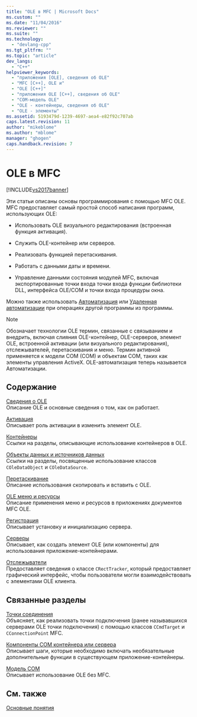 ```yaml
---
title: "OLE в MFC | Microsoft Docs"
ms.custom: ""
ms.date: "11/04/2016"
ms.reviewer: ""
ms.suite: ""
ms.technology: 
  - "devlang-cpp"
ms.tgt_pltfrm: ""
ms.topic: "article"
dev_langs: 
  - "C++"
helpviewer_keywords: 
  - "приложения [OLE], сведения об OLE"
  - "MFC [C++], OLE и"
  - "OLE [C++]"
  - "приложения OLE [C++], сведения об OLE"
  - "COM-модель OLE"
  - "OLE - контейнеры, сведения об OLE"
  - "OLE - элементы"
ms.assetid: 5193479d-1239-4697-aea4-e82f92c707ab
caps.latest.revision: 11
author: "mikeblome"
ms.author: "mblome"
manager: "ghogen"
caps.handback.revision: 7
---
```

# OLE в MFC
[!INCLUDE[vs2017banner](../assembler/inline/includes/vs2017banner.md)]

Эти статьи описаны основы программирования с помощью MFC OLE.  MFC предоставляет самый простой способ написания программ, использующих OLE:  
  
-   Использовать OLE визуального редактирования \(встроенная функция активация\).  
  
-   Служить OLE\-контейнер или серверов.  
  
-   Реализовать функцией перетаскивания.  
  
-   Работать с данными даты и времени.  
  
-   Управление данными состояния модулей MFC, включая экспортированные точки входа точки входа функции библиотеки DLL, интерфейса OLE\/COM и точки входа процедуры окна.  
  
 Можно также использовать [Автоматизация](../mfc/automation.md) или [Удаленная автоматизации](../mfc/remote-automation.md) при операциях другой программы из программы.  
  
> [!NOTE]
>  Обозначает технологии OLE термин, связанные с связыванием и внедрить, включая слияния OLE\-контейнер, OLE\-серверов, элемент OLE, встроенной активации \(или визуального редактирования\), отслежывателей, перетаскивания и меню.  Термин активной применяется к модели COM \(COM\) и объектам COM, таких как элементы управления ActiveX.  OLE\-автоматизация теперь называется Автоматизации.  
  
## Содержание  
 [Сведения о OLE](../mfc/ole-background.md)  
 Описание OLE и основные сведения о том, как он работает.  
  
 [Активация](../mfc/activation-cpp.md)  
 Описывает роль активации в изменить элемент OLE.  
  
 [Контейнеры](../mfc/containers.md)  
 Ссылки на разделы, описывающие использование контейнеров в OLE.  
  
 [Объекты данных и источников данных](../mfc/data-objects-and-data-sources-ole.md)  
 Ссылки на разделы, посвященные использование классов `COleDataObject` и `COleDataSource`.  
  
 [Перетаскивание](../mfc/drag-and-drop-ole.md)  
 Описание использования скопировать и вставить с OLE.  
  
 [OLE меню и ресурсы](../mfc/menus-and-resources-ole.md)  
 Описание применения меню и ресурсов в приложениях документов MFC OLE.  
  
 [Регистрация](../mfc/registration.md)  
 Описывает установку и инициализацию сервера.  
  
 [Серверы](../mfc/servers.md)  
 Описывает, как создать элемент OLE \(или компоненты\) для использования приложение\-контейнерами.  
  
 [Отслежыватели](../mfc/trackers.md)  
 Предоставляет сведения о классе `CRectTracker`, который предоставляет графический интерфейс, чтобы пользователи могли взаимодействовать с элементами OLE клиента.  
  
## Связанные разделы  
 [Точки соединения](../mfc/connection-points.md)  
 Объясняет, как реализовать точки подключения \(ранее называвшихся серверами OLE точки подключения\) с помощью классов `CCmdTarget` и `CConnectionPoint` MFC.  
  
 [Компоненты COM контейнера или сервера](../mfc/containers-advanced-features.md)  
 Описывает шаги, которые необходимо включать необязательные дополнительные функции в существующем приложение\-контейнеры.  
  
 [Модель COM](http://msdn.microsoft.com/library/windows/desktop/ms694363)  
 Описывает использование OLE без MFC.  
  
## См. также  
 [Основные понятия](../mfc/mfc-concepts.md)